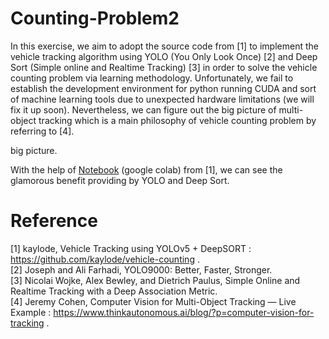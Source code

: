 # Counting-Problem2

In this exercise, we aim to adopt the source code from [1] to implement the vehicle tracking algorithm using YOLO (You Only Look Once) [2] and Deep Sort (Simple online and Realtime Tracking) [3] in order to solve the vehicle counting problem via learning methodology. Unfortunately, we fail to establish the development environment for python running CUDA and sort of machine learning tools due to unexpected hardware limitations (we will fix it up soon). Nevertheless, we can figure out the big picture of multi-object tracking which is a main philosophy of vehicle counting problem by referring to [4].

big picture.



With the help of [Notebook](https://colab.research.google.com/drive/15pgDMnvXa-ZgGMeZkbbpg-gqa5Nttfi3?usp=sharing "link") (google colab) from [1], we can see the glamorous benefit providing by YOLO and Deep Sort.











# Reference
[1] kaylode, Vehicle Tracking using YOLOv5 + DeepSORT : https://github.com/kaylode/vehicle-counting .  
[2] Joseph and Ali Farhadi, YOLO9000: Better, Faster, Stronger.  
[3] Nicolai Wojke, Alex Bewley, and Dietrich Paulus, Simple Online and Realtime Tracking with a Deep Association Metric.  
[4] Jeremy Cohen, Computer Vision for Multi-Object Tracking — Live Example : https://www.thinkautonomous.ai/blog/?p=computer-vision-for-tracking .
